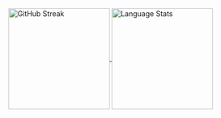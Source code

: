 <a href="https://git.io/streak-stats">
  <img height=200 align="center" src="https://streak-stats.demolab.com?user=DesyncTheThird&theme=dark&date_format=j%20M%5B%20Y%5D&card_width=450&ring=FF79C6&background=191622&stroke=FF79C6&currStreakLabel=FF0090&fire=FC008E&currStreakNum=EBE1D9&sideNums=EBE1D9&hide_total_contributions=true" alt="GitHub Streak" />
</a>
<a href="https://github.com/anuraghazra/github-readme-stats">
  <img height=200 align="center" src="https://github-stats-mu-six.vercel.app/api/top-langs?username=DesyncTheThird&layout=donut&langs_count=8&card_width=320&theme=omni&exclude_repo=github-stats" alt="Language Stats" />
</a>
